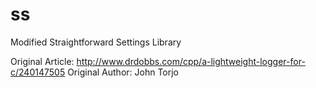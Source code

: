 ss
==

Modified Straightforward Settings Library

Original Article: http://www.drdobbs.com/cpp/a-lightweight-logger-for-c/240147505
Original Author: John Torjo